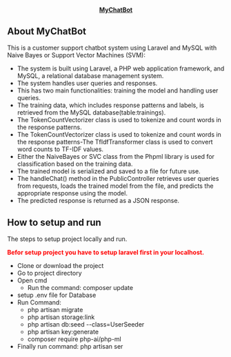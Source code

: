 <h4 align="center"><a href="https://laravel.com" target="_blank">MyChatBot</a></h4>

## About MyChatBot

This is a customer support chatbot system using Laravel and MySQL with Naive Bayes or Support Vector Machines (SVM):


<ul>
    <li>The system is built using Laravel, a PHP web application framework, and MySQL, a relational database management system.</li>
    <li>The system handles user queries and responses.</li>
    <li>This has two main functionalities: training the model and handling user queries.</li>
    <li>The training data, which includes response patterns and labels, is retrieved from the MySQL database(table:trainings).</li>
    <li>The TokenCountVectorizer class is used to tokenize and count words in the response patterns.</li>
    <li>The TokenCountVectorizer class is used to tokenize and count words in the response patterns-The TfIdfTransformer class is used to convert word counts to TF-IDF values.</li>
    <li>Either the NaiveBayes or SVC class from the Phpml library is used for classification based on the training data.</li>
    <li>The trained model is serialized and saved to a file for future use.</li>
    <li>The handleChat() method in the PublicController retrieves user queries from requests, loads the trained model from the file, and predicts the appropriate response using the model.</li>
    <li>The predicted response is returned as a JSON response.</li>
    
</ul>


## How to setup and run
The steps to setup project locally and run.
<div>
<b style="color:red">Befor setup project you have to setup laravel first in your localhost.</b>
</div>
<ul>
    <li>Clone or download the project</li>
    <li>Go to project directory</li>
    <li>
        Open cmd
        <ul>
            <li>Run the command: composer update</li>
        </ul>
    </li>
    <li>setup .env file for Database</li>
    <li>Run Command:
        <ul>
            <li>php artisan migrate</li>
            <li>php artisan storage:link</li>
            <li>php artisan db:seed --class=UserSeeder</li>
            <li>php artisan key:generate</li>  
            <li>composer require php-ai/php-ml</li>
        </ul>
    </li>
    <li>Finally run command: php artisan ser</li>
</ul>
